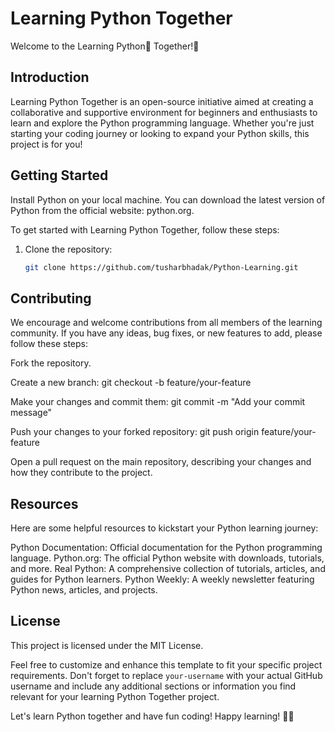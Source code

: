 # Learning Python Together

Welcome to the Learning Python🐍 Together!🌟

## Introduction

Learning Python Together is an open-source initiative aimed at creating a collaborative and supportive environment for beginners and enthusiasts to learn and explore the Python programming language. Whether you're just starting your coding journey or looking to expand your Python skills, this project is for you!

## Getting Started

Install Python on your local machine. You can download the latest version of Python from the official website: python.org.

To get started with Learning Python Together, follow these steps:

1. Clone the repository:
   ```bash
   git clone https://github.com/tusharbhadak/Python-Learning.git

## Contributing

We encourage and welcome contributions from all members of the learning community. If you have any ideas, bug fixes, or new features to add, please follow these steps:

Fork the repository.

Create a new branch: git checkout -b feature/your-feature

Make your changes and commit them: git commit -m "Add your commit message"

Push your changes to your forked repository: git push origin feature/your-feature

Open a pull request on the main repository, describing your changes and how they contribute to the project.

## Resources
Here are some helpful resources to kickstart your Python learning journey:

Python Documentation: Official documentation for the Python programming language.
Python.org: The official Python website with downloads, tutorials, and more.
Real Python: A comprehensive collection of tutorials, articles, and guides for Python learners.
Python Weekly: A weekly newsletter featuring Python news, articles, and projects.

## License
This project is licensed under the MIT License.

Feel free to customize and enhance this template to fit your specific project requirements. Don't forget to replace `your-username` with your actual GitHub username and include any additional sections or information you find relevant for your learning Python Together project.

Let's learn Python together and have fun coding! Happy learning! 🚀🎉 


